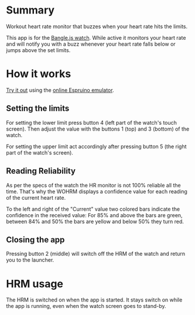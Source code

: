 # Summary

Workout heart rate monitor that buzzes when your heart rate hits the limits.

This app is for the [Bangle.js watch](https://banglejs.com/). While active it monitors your heart rate
and will notify you with a buzz whenever your heart rate falls below or jumps above the set limits.

# How it works

[Try it out](https://www.espruino.com/ide/emulator.html?codeurl=https://raw.githubusercontent.com/msdeibel/BangleApps/master/apps/wohrm/app.js&upload) using the [online Espruino emulator](https://www.espruino.com/ide/emulator.html).

## Setting the limits

For setting the lower limit press button 4 (left part of the watch's touch screen).
Then adjust the value with the buttons 1 (top) and 3 (bottom) of the watch.

For setting the upper limit act accordingly after pressing button 5 (the right part of the watch's screen).

## Reading Reliability

As per the specs of the watch the HR monitor is not 100% reliable all the time.
That's why the WOHRM displays a confidence value for each reading of the current heart rate.

To the left and right of the "Current" value two colored bars indicate the confidence in
the received value: For 85% and above the bars are green, between 84% and 50% the bars are yellow
and below 50% they turn red.

## Closing the app

Pressing button 2 (middle) will switch off the HRM of the watch and return you to the launcher.

# HRM usage

The HRM is switched on when the app is started. It stays switch on while the app is running, even
when the watch screen goes to stand-by.
